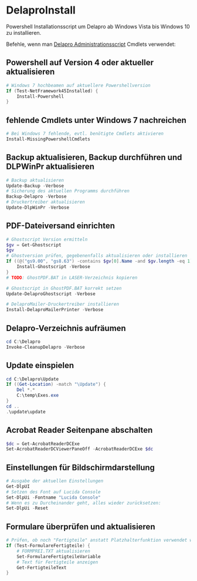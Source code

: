 # DelaproInstall

Powershell Installationsscript um Delapro ab Windows Vista bis Windows 10 zu installieren.

Befehle, wenn man [Delapro Administrationsscript](https://easysoftware.de/ps) Cmdlets verwendet:

## Powershell auf Version 4 oder aktueller aktualisieren

```Powershell
# Windows 7 hochbeamen auf aktuellere Powershellversion
If (Test-NetFramework45Installed) {
    Install-Powershell
}

```

## fehlende Cmdlets unter Windows 7 nachreichen

```Powershell
# Bei Windows 7 fehlende, evtl. benötigte Cmdlets aktivieren
Install-MissingPowershellCmdlets

```

## Backup aktualisieren, Backup durchführen und DLPWinPr aktualisieren

```Powershell
# Backup aktualisieren
Update-Backup -Verbose
# Sicherung des aktuellen Programms durchführen
Backup-Delapro -Verbose
# Druckertreiber aktualisieren
Update-DlpWinPr -Verbose

```

## PDF-Dateiversand einrichten

```Powershell
# Ghostscript Version ermitteln
$gv = Get-Ghostscript
$gv
# Ghostversion prüfen, gegebenenfalls aktualisieren oder installieren
If ((@("gs9.00", "gs8.63") -contains $gv[0].Name -and $gv.length -eq 1) -or $gv.length -eq 0) {
    Install-Ghostscript -Verbose
}
# TODO: GhostPDF.BAT in LASER-Verzeichnis kopieren

# Ghostscript in GhostPDF.BAT korrekt setzen
Update-DelaproGhostscript -Verbose

# DelaproMailer-Druckertreiber installieren
Install-DelaproMailerPrinter -Verbose

```

## Delapro-Verzeichnis aufräumen

```Powershell
cd C:\Delapro
Invoke-CleanupDelapro -Verbose

```

## Update einspielen

```Powershell
cd C:\Delapro\Update
If ((Get-Location) -match "\Update") {
    Del *.*
    C:\temp\Exes.exe
}
cd ..
.\update\update

```

## Acrobat Reader Seitenpane abschalten

```Powershell
$dc = Get-AcrobatReaderDCExe
Set-AcrobatReaderDCViewerPaneOff -AcrobatReaderDCExe $dc

```

## Einstellungen für Bildschirmdarstellung

```Powershell
# Ausgabe der aktuellen Einstellungen
Get-DlpUI
# Setzen des Font auf Lucida Console
Set-DlpUi -Fontname "Lucida Console"
# Wenn es zu Durcheinander geht, alles wieder zurücksetzen:
Set-DlpUi -Reset

```

## Formulare überprüfen und aktualisieren

```Powershell
# Prüfen, ob noch "Fertigteile" anstatt Platzhalterfunktion verwendet wird
If (Test-FormulareFertigteile) {
    # FORMPREI.TXT aktualisieren
    Set-FormulareFertigteileVariable
    # Text für Fertigteile anzeigen
    Get-FertigteileText
}
```
